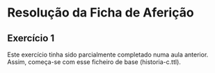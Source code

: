 # Resolução da Ficha de Aferição

## Exercício 1

Este exercício tinha sido parcialmente completado numa aula anterior. Assim, começa-se com esse ficheiro de base (historia-c.ttl).